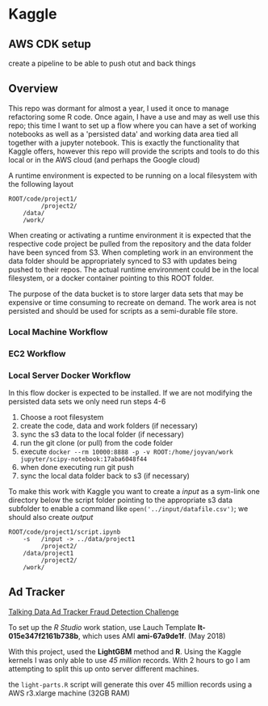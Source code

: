 # Kaggle

## AWS CDK setup
create a pipeline to be able to push otut and back things




## Overview

This repo was dormant for almost a year, I used it once to manage refactoring some R code. Once again, I have a use and may as well use this repo;  this time I want to set up a flow where you can have a set of working notebooks as well as a 'persisted data' and working data area tied all together with a jupyter notebook.  This is exactly the functionality that Kaggle offers, however this repo will provide the scripts and tools to do this local or in the AWS cloud (and perhaps the Google cloud)

A runtime environment is expected to be running on a local filesystem with the following layout
```
ROOT/code/project1/
         /project2/
    /data/
    /work/
```

When creating or activating a runtime environment it is expected that the respective code project be pulled from the repository and the data folder have been synced from S3. When completing work in an environment the data folder should be appropriately synced to S3 with updates being pushed to their repos. The actual runtime environment could be in the local filesystem, or a docker container pointing to this ROOT folder.

The purpose of the data bucket is to store larger data sets that may be expensive or time consuming to recreate on demand. The work area is not persisted and should be used for scripts as a semi-durable file store.

### Local Machine Workflow



### EC2 Workflow



### Local Server Docker Workflow
In this flow docker is expected to be installed. If we are not modifying the persisted data sets we only need run steps 4-6

1. Choose a root filesystem
2. create the code, data and work folders (if necessary)
3. sync the s3 data to the local folder (if necessary)
4. run the git clone (or pull) from the code folder
5. execute `docker --rm 10000:8888 -p -v ROOT:/home/joyvan/work jupyter/scipy-notebook:17aba6048f44`
6. when done executing run git push
7. sync the local data folder back to s3 (if necessary)


To make this work with Kaggle you want to create a *input* as a sym-link one directory below the script folder pointing to the appropriate s3 data subfolder to enable a command like `open('../input/datafile.csv')`;   we should also create *output*

```
ROOT/code/project1/script.ipynb
    -s   /input -> ../data/project1
         /project2/
    /data/project1
         /project2/
    /work/
```

## Ad Tracker
[Talking Data Ad Tracker Fraud Detection Challenge](https://www.kaggle.com/c/talkingdata-adtracking-fraud-detection)

To set up the *R Studio* work station, use Lauch Template **lt-015e347f2161b738b**, which uses AMI **ami-67a9de1f**. (May 2018)

 With this project, used the **LightGBM** method and **R**.  Using the Kaggle kernels I was only able to use *45 million* records. With 2 hours to go I am attempting to split this up onto server different machines.

the `light-parts.R` script will generate this over 45 million records using a AWS r3.xlarge machine (32GB RAM)
